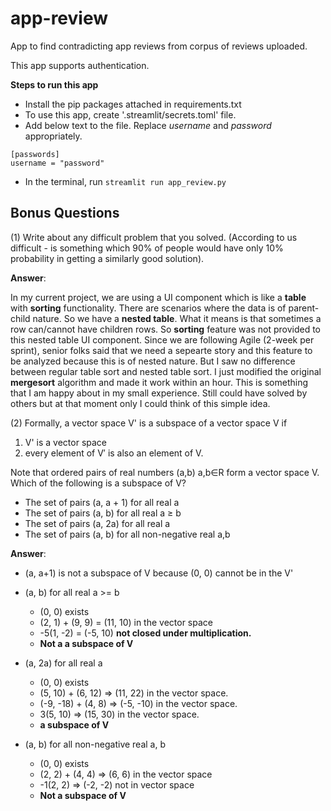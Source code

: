 # app-review
App to find contradicting app reviews from corpus of reviews uploaded.

This app supports authentication.

**Steps to run this app**
* Install the pip packages attached in requirements.txt
* To use this app, create '.streamlit/secrets.toml' file.
* Add below text to the file. Replace _username_ and _password_ appropriately.
```
[passwords]
username = "password"
```
* In the terminal, run `streamlit run app_review.py`

## Bonus Questions
(1) Write about any difficult problem that you solved. (According to us difficult - is something which 90% of people would have only 10% probability in getting a similarly good solution). 

**Answer**:

In my current project, we are using a UI component which is like a **table** with **sorting** functionality.
There are scenarios where the data is of parent-child nature. So we have a **nested table**. What it means is
that sometimes a row can/cannot have children rows. So **sorting** feature was not provided to this nested table
UI component. Since we are following Agile (2-week per sprint), senior folks said that we need a sepearte story
and this feature to be analyzed because this is of nested nature. But I saw no difference between regular table sort
and nested table sort. I just modified the original **mergesort** algorithm and made it work within an hour. 
This is something that I am happy about in my small experience. Still could have solved by others but at that moment
only I could think of this simple idea.

(2) Formally, a vector space V' is a subspace of a vector space V if

1. V' is a vector space
2. every element of V′ is also an element of V.

Note that ordered pairs of real numbers (a,b) a,b∈R form a vector space V. Which of the following is a subspace of V?
* The set of pairs (a, a + 1) for all real a
* The set of pairs (a, b) for all real a ≥ b
* The set of pairs (a, 2a) for all real a
* The set of pairs (a, b) for all non-negative real a,b

**Answer**:
* (a, a+1) is not a subspace of V because (0, 0) cannot be in the V'

* (a, b) for all real a >= b
    * (0, 0) exists
    * (2, 1) + (9, 9) = (11, 10) in the vector space
    * -5(1, -2) = (-5, 10) **not closed under multiplication.**
    * **Not a a subspace of V**

* (a, 2a) for all real a
    * (0, 0) exists
    * (5, 10) + (6, 12) => (11, 22) in the vector space.
    * (-9, -18) + (4, 8) => (-5, -10) in the vector space.
    * 3(5, 10) => (15, 30) in the vector space.
    * **a subspace of V**

* (a, b) for all non-negative real a, b
    * (0, 0) exists
    * (2, 2) + (4, 4) => (6, 6) in the vector space
    * -1(2, 2) => (-2, -2) not in vector space
    * **Not a subspace of V**